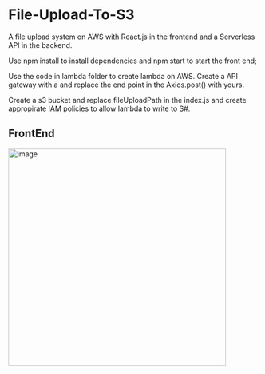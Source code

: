# File-Upload-To-S3


A file upload system on AWS with React.js in the frontend and a Serverless API in the backend.

Use npm install to install dependencies and npm start to start the front end;

Use the code in lambda folder to create lambda on AWS. Create a API gateway with a and replace the end point in the Axios.post() with yours.

Create a s3 bucket and replace fileUploadPath in the index.js and create appropirate IAM policies to allow lambda to write to S#.

## FrontEnd
<img width="436" alt="image" src="https://user-images.githubusercontent.com/43334232/183252494-57d23b1e-1270-4135-bd02-852dae4de7d5.png">